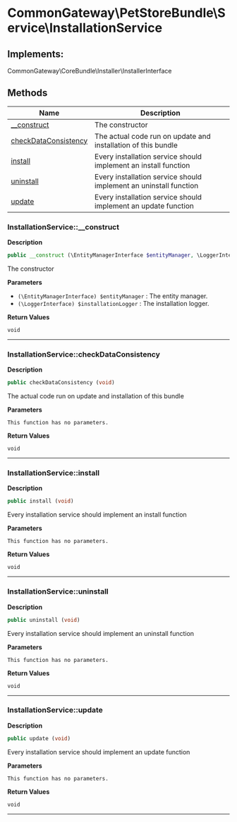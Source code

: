 # CommonGateway\PetStoreBundle\Service\InstallationService  



## Implements:
CommonGateway\CoreBundle\Installer\InstallerInterface



## Methods

| Name | Description |
|------|-------------|
|[__construct](#installationservice__construct)|The constructor|
|[checkDataConsistency](#installationservicecheckdataconsistency)|The actual code run on update and installation of this bundle|
|[install](#installationserviceinstall)|Every installation service should implement an install function|
|[uninstall](#installationserviceuninstall)|Every installation service should implement an uninstall function|
|[update](#installationserviceupdate)|Every installation service should implement an update function|




### InstallationService::__construct  

**Description**

```php
public __construct (\EntityManagerInterface $entityManager, \LoggerInterface $installationLogger)
```

The constructor 

 

**Parameters**

* `(\EntityManagerInterface) $entityManager`
: The entity manager.  
* `(\LoggerInterface) $installationLogger`
: The installation logger.  

**Return Values**

`void`


<hr />


### InstallationService::checkDataConsistency  

**Description**

```php
public checkDataConsistency (void)
```

The actual code run on update and installation of this bundle 

 

**Parameters**

`This function has no parameters.`

**Return Values**

`void`




<hr />


### InstallationService::install  

**Description**

```php
public install (void)
```

Every installation service should implement an install function 

 

**Parameters**

`This function has no parameters.`

**Return Values**

`void`




<hr />


### InstallationService::uninstall  

**Description**

```php
public uninstall (void)
```

Every installation service should implement an uninstall function 

 

**Parameters**

`This function has no parameters.`

**Return Values**

`void`




<hr />


### InstallationService::update  

**Description**

```php
public update (void)
```

Every installation service should implement an update function 

 

**Parameters**

`This function has no parameters.`

**Return Values**

`void`




<hr />

